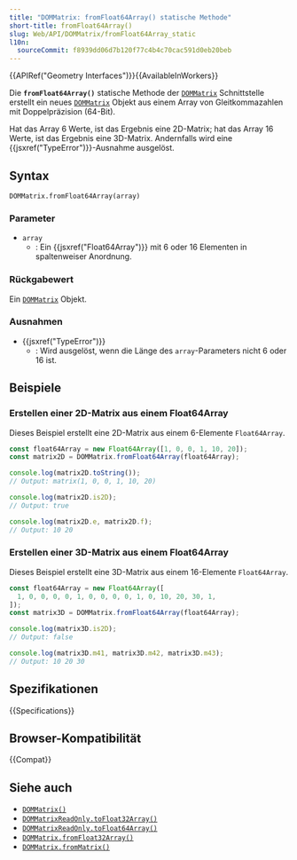 ```yaml
---
title: "DOMMatrix: fromFloat64Array() statische Methode"
short-title: fromFloat64Array()
slug: Web/API/DOMMatrix/fromFloat64Array_static
l10n:
  sourceCommit: f8939dd06d7b120f77c4b4c70cac591d0eb20beb
---
```


{{APIRef("Geometry Interfaces")}}{{AvailableInWorkers}}

Die **`fromFloat64Array()`** statische Methode der [`DOMMatrix`](/de/docs/Web/API/DOMMatrix) Schnittstelle erstellt ein neues [`DOMMatrix`](/de/docs/Web/API/DOMMatrix) Objekt aus einem Array von Gleitkommazahlen mit Doppelpräzision (64-Bit).

Hat das Array 6 Werte, ist das Ergebnis eine 2D-Matrix; hat das Array 16 Werte, ist das Ergebnis eine 3D-Matrix. Andernfalls wird eine {{jsxref("TypeError")}}-Ausnahme ausgelöst.

## Syntax

```js-nolint
DOMMatrix.fromFloat64Array(array)
```

### Parameter

- `array`
  - : Ein {{jsxref("Float64Array")}} mit 6 oder 16 Elementen in spaltenweiser Anordnung.

### Rückgabewert

Ein [`DOMMatrix`](/de/docs/Web/API/DOMMatrix) Objekt.

### Ausnahmen

- {{jsxref("TypeError")}}
  - : Wird ausgelöst, wenn die Länge des `array`-Parameters nicht 6 oder 16 ist.

## Beispiele

### Erstellen einer 2D-Matrix aus einem Float64Array

Dieses Beispiel erstellt eine 2D-Matrix aus einem 6-Elemente `Float64Array`.

```js
const float64Array = new Float64Array([1, 0, 0, 1, 10, 20]);
const matrix2D = DOMMatrix.fromFloat64Array(float64Array);

console.log(matrix2D.toString());
// Output: matrix(1, 0, 0, 1, 10, 20)

console.log(matrix2D.is2D);
// Output: true

console.log(matrix2D.e, matrix2D.f);
// Output: 10 20
```

### Erstellen einer 3D-Matrix aus einem Float64Array

Dieses Beispiel erstellt eine 3D-Matrix aus einem 16-Elemente `Float64Array`.

```js
const float64Array = new Float64Array([
  1, 0, 0, 0, 0, 1, 0, 0, 0, 0, 1, 0, 10, 20, 30, 1,
]);
const matrix3D = DOMMatrix.fromFloat64Array(float64Array);

console.log(matrix3D.is2D);
// Output: false

console.log(matrix3D.m41, matrix3D.m42, matrix3D.m43);
// Output: 10 20 30
```

## Spezifikationen

{{Specifications}}

## Browser-Kompatibilität

{{Compat}}

## Siehe auch

- [`DOMMatrix()`](/de/docs/Web/API/DOMMatrix/DOMMatrix)
- [`DOMMatrixReadOnly.toFloat32Array()`](/de/docs/Web/API/DOMMatrixReadOnly/toFloat32Array)
- [`DOMMatrixReadOnly.toFloat64Array()`](/de/docs/Web/API/DOMMatrixReadOnly/toFloat64Array)
- [`DOMMatrix.fromFloat32Array()`](/de/docs/Web/API/DOMMatrix/fromFloat32Array_static)
- [`DOMMatrix.fromMatrix()`](/de/docs/Web/API/DOMMatrix/fromMatrix_static)
